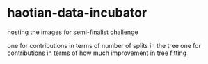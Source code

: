 # haotian-data-incubator
hosting the images for semi-finalist challenge

one for contributions in terms of number of splits in the tree
one for contributions in terms of how much improvement in tree fitting
